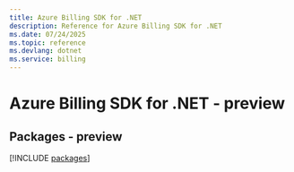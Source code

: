 ```yaml
---
title: Azure Billing SDK for .NET
description: Reference for Azure Billing SDK for .NET
ms.date: 07/24/2025
ms.topic: reference
ms.devlang: dotnet
ms.service: billing
---
```

# Azure Billing SDK for .NET - preview
## Packages - preview
[!INCLUDE [packages](billing-index.md)]